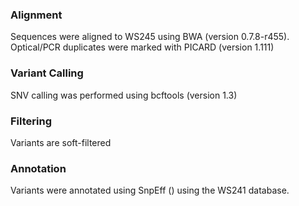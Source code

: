 ### Alignment

Sequences were aligned to WS245 using BWA (version 0.7.8-r455). Optical/PCR duplicates were marked with PICARD (version 1.111)

### Variant Calling

SNV calling was performed using bcftools (version 1.3)

### Filtering

Variants are soft-filtered

### Annotation

Variants were annotated using SnpEff () using the WS241 database. 